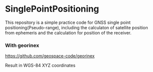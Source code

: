 # SinglePointPositioning
This repository is a simple practice code for GNSS single point positioning(Pseudo-range), including the calculaton of satellite position from ephemeris and the calculation for position of the receiver.

### With georinex
https://github.com/geospace-code/georinex

Result in WGS-84 XYZ coordinates

